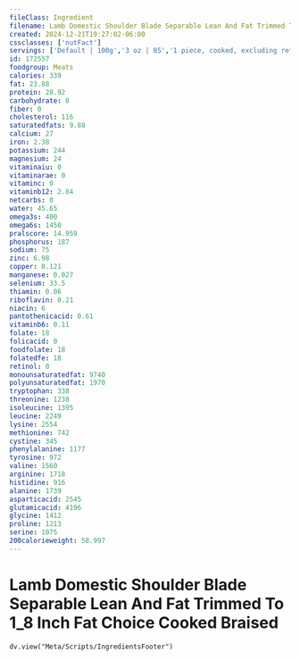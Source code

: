 ```yaml
---
fileClass: Ingredient
filename: Lamb Domestic Shoulder Blade Separable Lean And Fat Trimmed To 1_8 Inch Fat Choice Cooked Braised
created: 2024-12-21T19:27:02-06:00
cssclasses: ['nutFact']
servings: ['Default | 100g','3 oz | 85','1 piece, cooked, excluding refuse (yield from 1 lb raw meat with refuse) | 207']
id: 172557
foodgroup: Meats
calories: 339
fat: 23.88
protein: 28.92
carbohydrate: 0
fiber: 0
cholesterol: 116
saturatedfats: 9.88
calcium: 27
iron: 2.38
potassium: 244
magnesium: 24
vitaminaiu: 0
vitaminarae: 0
vitaminc: 0
vitaminb12: 2.84
netcarbs: 0
water: 45.65
omega3s: 400
omega6s: 1450
pralscore: 14.959
phosphorus: 187
sodium: 75
zinc: 6.98
copper: 0.121
manganese: 0.027
selenium: 33.5
thiamin: 0.06
riboflavin: 0.21
niacin: 6
pantothenicacid: 0.61
vitaminb6: 0.11
folate: 18
folicacid: 0
foodfolate: 18
folatedfe: 18
retinol: 0
monounsaturatedfat: 9740
polyunsaturatedfat: 1970
tryptophan: 338
threonine: 1238
isoleucine: 1395
leucine: 2249
lysine: 2554
methionine: 742
cystine: 345
phenylalanine: 1177
tyrosine: 972
valine: 1560
arginine: 1718
histidine: 916
alanine: 1739
asparticacid: 2545
glutamicacid: 4196
glycine: 1412
proline: 1213
serine: 1075
200calorieweight: 58.997
---
```


# Lamb Domestic Shoulder Blade Separable Lean And Fat Trimmed To 1_8 Inch Fat Choice Cooked Braised

```dataviewjs
dv.view("Meta/Scripts/IngredientsFooter")
```